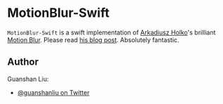 # MotionBlur-Swift

`MotionBlur-Swift` is a swift implementation of [Arkadiusz Holko](https://twitter.com/arekholko)'s brilliant [Motion Blur](https://github.com/fastred/MotionBlur). Please read [his blog post](http://holko.pl/2014/07/21/motion-blur/). Absolutely fantastic.

## Author

Guanshan Liu:

* [@guanshanliu on Twitter](https://twitter.com/guanshanliu)